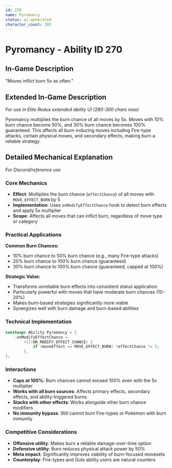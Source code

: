 ```yaml
---
id: 270
name: Pyromancy
status: ai-generated
character_count: 283
---
```


# Pyromancy - Ability ID 270

## In-Game Description
"Moves inflict burn 5x as often."

## Extended In-Game Description
*For use in Elite Redux extended ability UI (280-300 chars max)*

Pyromancy multiplies the burn chance of all moves by 5x. Moves with 10% burn chance become 50%, and 30% burn chance becomes 100% guaranteed. This affects all burn-inducing moves including Fire-type attacks, certain physical moves, and secondary effects, making burn a reliable strategy.

## Detailed Mechanical Explanation
*For Discord/reference use*

### Core Mechanics
- **Effect**: Multiplies the burn chance (`effectChance`) of all moves with `MOVE_EFFECT_BURN` by 5
- **Implementation**: Uses `onModifyEffectChance` hook to detect burn effects and apply 5x multiplier
- **Scope**: Affects all moves that can inflict burn, regardless of move type or category

### Practical Applications
**Common Burn Chances:**
- 10% burn chance to 50% burn chance (e.g., many Fire-type attacks)
- 20% burn chance to 100% burn chance (guaranteed)
- 30% burn chance to 100% burn chance (guaranteed, capped at 100%)

**Strategic Value:**
- Transforms unreliable burn effects into consistent status application
- Particularly powerful with moves that have moderate burn chances (10-20%)
- Makes burn-based strategies significantly more viable
- Synergizes well with burn damage and burn-based abilities

### Technical Implementation
```cpp
constexpr Ability Pyromancy = {
    .onModifyEffectChance =
        +[](ON_MODIFY_EFFECT_CHANCE) {
            if (moveEffect == MOVE_EFFECT_BURN) *effectChance *= 5;
        },
};
```

### Interactions
- **Caps at 100%**: Burn chances cannot exceed 100% even with the 5x multiplier
- **Works with all burn sources**: Affects primary effects, secondary effects, and ability-triggered burns
- **Stacks with other effects**: Works alongside other burn chance modifiers
- **No immunity bypass**: Still cannot burn Fire-types or Pokemon with burn immunity

### Competitive Considerations
- **Offensive utility**: Makes burn a reliable damage-over-time option
- **Defensive utility**: Burn reduces physical attack power by 50%
- **Meta impact**: Significantly improves viability of burn-focused movesets
- **Counterplay**: Fire-types and Guts ability users are natural counters